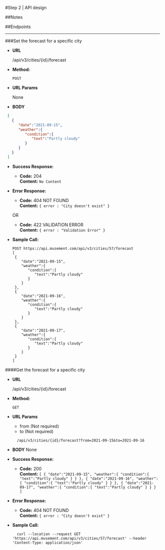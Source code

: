 #Step 2 | API design

##Notes


##Endpoints

----

###Set the forecast for a specific city

* **URL**

  /api/v3/cities/{id}/forecast

* **Method:**

  `POST`

*  **URL Params**

    None

* **BODY**

```json
 [
   {
      "date":"2021-09-15",
      "weather":{
         "condition":{
            "text":"Partly cloudy"
         }
      }
   }
 ]
```

* **Success Response:**

    * **Code:** 204 <br />
      **Content:** `No Content`

* **Error Response:**

    * **Code:** 404 NOT FOUND <br />
      **Content:** `{ error : "City doesn't exist" }`

  OR

    * **Code:** 422 VALIDATION ERROR <br />
      **Content:** `{ error : "Validation Error" }`

* **Sample Call:**

  ```
  POST https://api.musement.com/api/v3/cities/57/forecast
  [
   {
      "date":"2021-09-15",
      "weather":{
         "condition":{
            "text":"Partly cloudy"
         }
      }
   },
   {
      "date":"2021-09-16",
      "weather":{
         "condition":{
            "text":"Partly cloudy"
         }
      }
   },
   {
      "date":"2021-09-17",
      "weather":{
         "condition":{
            "text":"Partly cloudy"
         }
      }
   }
  ]
  ```

####Get the forecast for a specific city

* **URL**

  /api/v3/cities/{id}/forecast

* **Method:**

  `GET`

*  **URL Params**

    * from (Not required)
    * to (Not required)
    ```
      /api/v3/cities/{id}/forecast?from=2021-09-15&to=2021-09-16
    ```

* **BODY**
    None

* **Success Response:**

    * **Code:** 200 <br />
      **Content:** `[
      {
      "date":"2021-09-15",
      "weather":{
      "condition":{
      "text":"Partly cloudy"
      }
      }
      },
      {
      "date":"2021-09-16",
      "weather":{
      "condition":{
      "text":"Partly cloudy"
      }
      }
      },
      {
      "date":"2021-09-17",
      "weather":{
      "condition":{
      "text":"Partly cloudy"
      }
      }
      }
      ]`

* **Error Response:**

    * **Code:** 404 NOT FOUND <br />
      **Content:** `{ error : "City doesn't exist" }`

* **Sample Call:**

  ```
    curl --location --request GET 'https://api.musement.com/api/v3/cities/57/forecast' --header 'Content-Type: application/json'
  ```
